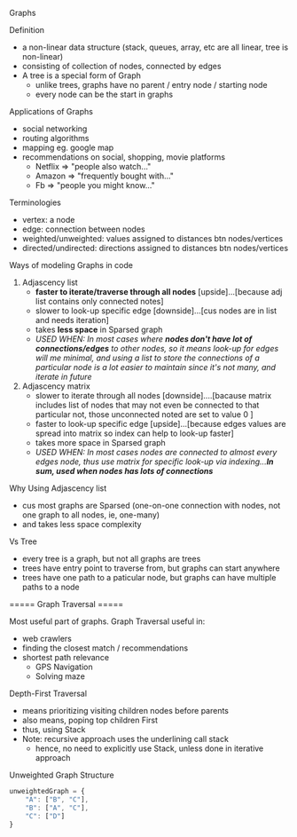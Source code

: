 Graphs

Definition
- a non-linear data structure (stack, queues, array, etc are all linear, tree is non-linear)
- consisting of collection of nodes, connected by edges
- A tree is a special form of Graph
    - unlike trees, graphs have no parent / entry node / starting node
    - every node can be the start in graphs

Applications of Graphs
- social networking
- routing algorithms
- mapping eg. google map
- recommendations on social, shopping, movie platforms
    - Netflix => "people also watch..."
    - Amazon => "frequently bought with..."
    - Fb => "people you might know..."

Terminologies
- vertex: a node
- edge: connection between nodes
- weighted/unweighted: values assigned to distances btn nodes/vertices
- directed/undirected: directions assigned to distances btn nodes/vertices

Ways of modeling Graphs in code
1. Adjascency list
    - **faster to iterate/traverse through all nodes** [upside]...[because adj list contains only connected notes]
    - slower to look-up specific edge [downside]...[cus nodes are in list and needs iteration]
    - takes **less space** in Sparsed graph
    - <i> USED WHEN: In most cases where **nodes don't have lot of connections/edges** to other nodes, so it means look-up for edges will me minimal, and using a list to store the connections of a particular node is a lot easier to maintain since it's not many, and iterate in future </i>
2. Adjascency matrix
    - slower to iterate through all nodes [downside]....[bacause matrix includes list of nodes that may not even be connected to that particular not, those unconnected noted are set to value 0 ]
    - faster to look-up specific edge [upside]...[because edges values are spread into matrix so index can help to look-up faster]
    - takes more space in Sparsed graph
    - <i> USED WHEN: In most cases nodes are connected to almost every edges node, thus use matrix for specific look-up via indexing...**In sum, used when nodes has lots of connections** </i>

Why Using Adjascency list
- cus most graphs are Sparsed (one-on-one connection with nodes, not one graph to all nodes, ie, one-many)
- and takes less space complexity

Vs Tree
- every tree is a graph, but not all graphs are trees
- trees have entry point to traverse from, but graphs can start anywhere
- trees have one path to a paticular node, but graphs can have multiple paths to a node


===== Graph Traversal =====

Most useful part of graphs. Graph Traversal useful in:
- web crawlers
- finding the closest match / recommendations
- shortest path relevance
    - GPS Navigation
    - Solving maze

Depth-First Traversal
- means prioritizing visiting children nodes before parents
- also means, poping top children First
- thus, using Stack
- Note: recursive approach uses the underlining call stack
    - hence, no need to explicitly use Stack, unless done in iterative approach


Unweighted Graph Structure
```js
unweightedGraph = {
    "A": ["B", "C"],
    "B": ["A", "C"],
    "C": ["D"]
}
```